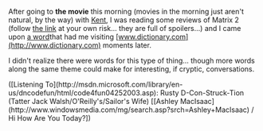 After going to **the movie** this morning (movies in the morning just aren't natural, by the way) with [Kent](http://dotnetweblogs.com/ksharkey/posts/7083.aspx), I was reading some reviews of Matrix 2 (follow [the link](http://www.lasvegasmercury.com/2003/MERC-May-15-Thu-2003/21315704.html) at your own risk... they are full of spoilers...) and I came upon [a word](http://dictionary.reference.com/search?q=callipygian)that had me visiting [www.dictionary.com](http://www.dictionary.com) moments later.

I didn't realize there were words for this type of thing... though more words along the same theme could make for interesting, if cryptic, conversations.

<div class="media">
  ([Listening To](http://msdn.microsoft.com/library/en-us/dncodefun/html/code4fun04252003.asp): Rusty D-Con-Struck-Tion (Tatter Jack Walsh/O'Reilly's/Sailor's Wife) [[Ashley MacIsaac](http://www.windowsmedia.com/mg/search.asp?srch=Ashley+MacIsaac) / Hi How Are You Today?])
</div>
